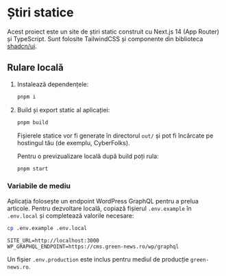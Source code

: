 # Știri statice

Acest proiect este un site de știri static construit cu Next.js 14 (App Router) și TypeScript. Sunt folosite TailwindCSS și componente din biblioteca [shadcn/ui](https://ui.shadcn.com).

## Rulare locală

1. Instalează dependențele:

   ```bash
   pnpm i
   ```

2. Build și export static al aplicației:

   ```bash
   pnpm build
   ```

   Fișierele statice vor fi generate în directorul `out/` și pot fi încărcate pe hostingul tău (de exemplu, CyberFolks).

   Pentru o previzualizare locală după build poți rula:

   ```bash
   pnpm start
   ```

### Variabile de mediu

Aplicația folosește un endpoint WordPress GraphQL pentru a prelua articole. Pentru dezvoltare locală, copiază fișierul `.env.example` în `.env.local` și completează valorile necesare:

```bash
cp .env.example .env.local
```

```
SITE_URL=http://localhost:3000
WP_GRAPHQL_ENDPOINT=https://cms.green-news.ro/wp/graphql
```

Un fișier `.env.production` este inclus pentru mediul de producție `green-news.ro`.
